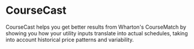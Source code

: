 # CourseCast

CourseCast helps you get better results from Wharton's CourseMatch by showing you how your utility inputs translate into actual schedules, taking into account historical price patterns and variability.

